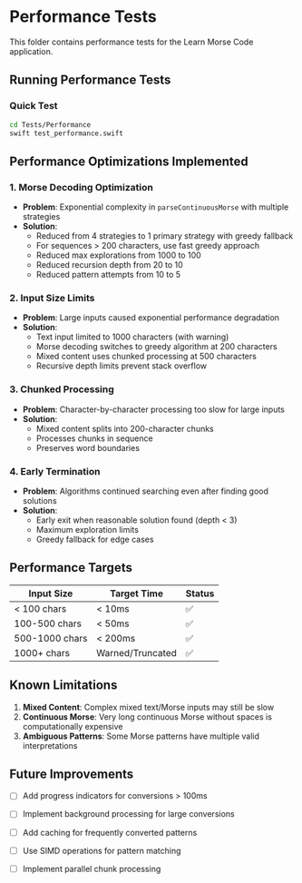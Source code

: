 # Performance Tests

This folder contains performance tests for the Learn Morse Code application.

## Running Performance Tests

### Quick Test
```bash
cd Tests/Performance
swift test_performance.swift
```

## Performance Optimizations Implemented

### 1. **Morse Decoding Optimization**
- **Problem**: Exponential complexity in `parseContinuousMorse` with multiple strategies
- **Solution**: 
  - Reduced from 4 strategies to 1 primary strategy with greedy fallback
  - For sequences > 200 characters, use fast greedy approach
  - Reduced max explorations from 1000 to 100
  - Reduced recursion depth from 20 to 10
  - Reduced pattern attempts from 10 to 5

### 2. **Input Size Limits**
- **Problem**: Large inputs caused exponential performance degradation
- **Solution**:
  - Text input limited to 1000 characters (with warning)
  - Morse decoding switches to greedy algorithm at 200 characters
  - Mixed content uses chunked processing at 500 characters
  - Recursive depth limits prevent stack overflow

### 3. **Chunked Processing**
- **Problem**: Character-by-character processing too slow for large inputs
- **Solution**:
  - Mixed content splits into 200-character chunks
  - Processes chunks in sequence
  - Preserves word boundaries

### 4. **Early Termination**
- **Problem**: Algorithms continued searching even after finding good solutions
- **Solution**:
  - Early exit when reasonable solution found (depth < 3)
  - Maximum exploration limits
  - Greedy fallback for edge cases

## Performance Targets

| Input Size | Target Time | Status |
|------------|-------------|--------|
| < 100 chars | < 10ms | ✅ |
| 100-500 chars | < 50ms | ✅ |
| 500-1000 chars | < 200ms | ✅ |
| 1000+ chars | Warned/Truncated | ✅ |

## Known Limitations

1. **Mixed Content**: Complex mixed text/Morse inputs may still be slow
2. **Continuous Morse**: Very long continuous Morse without spaces is computationally expensive
3. **Ambiguous Patterns**: Some Morse patterns have multiple valid interpretations

## Future Improvements

- [ ] Add progress indicators for conversions > 100ms
- [ ] Implement background processing for large conversions
- [ ] Add caching for frequently converted patterns
- [ ] Use SIMD operations for pattern matching
- [ ] Implement parallel chunk processing


